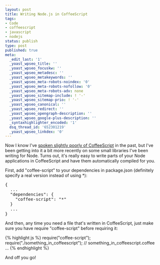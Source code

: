 ```yaml
---
layout: post
title: Writing Node.js in CoffeeScript
tags:
- Code
- coffeescript
- javascript
- nodejs
status: publish
type: post
published: true
meta:
  _edit_last: '1'
  _yoast_wpseo_title: ''
  _yoast_wpseo_focuskw: ''
  _yoast_wpseo_metadesc: ''
  _yoast_wpseo_metakeywords: ''
  _yoast_wpseo_meta-robots-noindex: '0'
  _yoast_wpseo_meta-robots-nofollow: '0'
  _yoast_wpseo_meta-robots-adv: none
  _yoast_wpseo_sitemap-include: ! '-'
  _yoast_wpseo_sitemap-prio: ! '-'
  _yoast_wpseo_canonical: ''
  _yoast_wpseo_redirect: ''
  _yoast_wpseo_opengraph-description: ''
  _yoast_wpseo_google-plus-description: ''
  _syntaxhighlighter_encoded: '1'
  dsq_thread_id: '652301219'
  _yoast_wpseo_linkdex: '0'
---
```

Now I know I've <a href="http://www.seejohncode.com/2011/02/13/coffeescript/">spoken slightly poorly of CoffeeScript</a> in the past, but I've been getting into it a bit more recently on some small libraries I've been writing for Node.  Turns out, it's really easy to write parts of your Node applications in CoffeeScript and have them automatically compiled for you.

First, add "coffee-script" to your dependencies in package.json (definitely specify a real version instead of using *):
<pre>{
  ...
  "dependencies": {
    "coffee-script": "*"
  }
  ... 
}</pre>
And then, any time you need a file that's written in CoffeeScript, just make sure you have require "coffee-script" before requiring it:

{% highlight js %}
require("coffee-script");
require("./something_in_coffeescript"); // something_in_coffeescript.coffee
...
{% endhighlight %}

And off you go!
